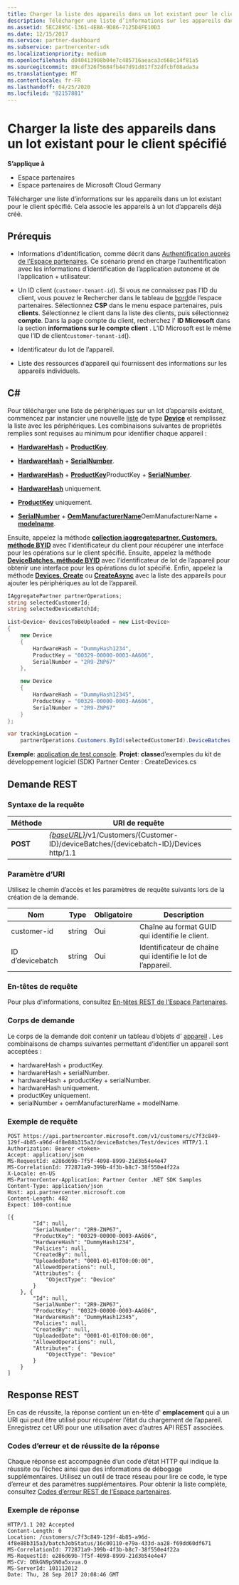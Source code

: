 ```yaml
---
title: Charger la liste des appareils dans un lot existant pour le client spécifié
description: Télécharger une liste d’informations sur les appareils dans un lot existant pour le client spécifié. Cela associe les appareils à un lot d’appareils déjà créé.
ms.assetid: 5EC2895C-1361-4EBA-9D86-7125D4FE10D3
ms.date: 12/15/2017
ms.service: partner-dashboard
ms.subservice: partnercenter-sdk
ms.localizationpriority: medium
ms.openlocfilehash: d040413908b04e7c485716aeaca3c668c14f81a5
ms.sourcegitcommit: 89cdf326f5684fb447d91d817f32dfcbf08ada3a
ms.translationtype: MT
ms.contentlocale: fr-FR
ms.lasthandoff: 04/25/2020
ms.locfileid: "82157881"
---
```

# <a name="upload-a-list-of-devices-to-an-existing-batch-for-the-specified-customer"></a>Charger la liste des appareils dans un lot existant pour le client spécifié

**S’applique à**

- Espace partenaires
- Espace partenaires de Microsoft Cloud Germany

Télécharger une liste d’informations sur les appareils dans un lot existant pour le client spécifié. Cela associe les appareils à un lot d’appareils déjà créé.

## <a name="prerequisites"></a>Prérequis

- Informations d’identification, comme décrit dans [Authentification auprès de l’Espace partenaires](partner-center-authentication.md). Ce scénario prend en charge l’authentification avec les informations d’identification de l’application autonome et de l’application + utilisateur.

- Un ID client (`customer-tenant-id`). Si vous ne connaissez pas l’ID du client, vous pouvez le Rechercher dans le tableau de [bord](https://partner.microsoft.com/dashboard)de l’espace partenaires. Sélectionnez **CSP** dans le menu espace partenaires, puis **clients**. Sélectionnez le client dans la liste des clients, puis sélectionnez **compte**. Dans la page compte du client, recherchez l' **ID Microsoft** dans la section **informations sur le compte client** . L’ID Microsoft est le même que l’ID de client`customer-tenant-id`().

- Identificateur du lot de l’appareil.

- Liste des ressources d’appareil qui fournissent des informations sur les appareils individuels.

## <a name="c"></a>C\#

Pour télécharger une liste de périphériques sur un lot d’appareils existant, commencez par instancier une nouvelle [liste](https://docs.microsoft.com/dotnet/api/system.collections.generic.list-1) de type [**Device**](https://docs.microsoft.com/dotnet/api/microsoft.store.partnercenter.models.devicesdeployment.device) et remplissez la liste avec les périphériques. Les combinaisons suivantes de propriétés remplies sont requises au minimum pour identifier chaque appareil :

- [**HardwareHash**](https://docs.microsoft.com/dotnet/api/microsoft.store.partnercenter.models.devicesdeployment.device.hardwarehash) + [**ProductKey**](https://docs.microsoft.com/dotnet/api/microsoft.store.partnercenter.models.devicesdeployment.device.productkey).

- [**HardwareHash**](https://docs.microsoft.com/dotnet/api/microsoft.store.partnercenter.models.devicesdeployment.device.hardwarehash) + [**SerialNumber**](https://docs.microsoft.com/dotnet/api/microsoft.store.partnercenter.models.devicesdeployment.device.serialnumber).

- [**HardwareHash**](https://docs.microsoft.com/dotnet/api/microsoft.store.partnercenter.models.devicesdeployment.device.hardwarehash) + [**ProductKey**](https://docs.microsoft.com/dotnet/api/microsoft.store.partnercenter.models.devicesdeployment.device.productkey)ProductKey + [**SerialNumber**](https://docs.microsoft.com/dotnet/api/microsoft.store.partnercenter.models.devicesdeployment.device.serialnumber).

- [**HardwareHash**](https://docs.microsoft.com/dotnet/api/microsoft.store.partnercenter.models.devicesdeployment.device.hardwarehash) uniquement.

- [**ProductKey**](https://docs.microsoft.com/dotnet/api/microsoft.store.partnercenter.models.devicesdeployment.device.productkey) uniquement.

- [**SerialNumber**](https://docs.microsoft.com/dotnet/api/microsoft.store.partnercenter.models.devicesdeployment.device.serialnumber) + [**OemManufacturerName**](https://docs.microsoft.com/dotnet/api/microsoft.store.partnercenter.models.devicesdeployment.device.oemmanufacturername)OemManufacturerName + [**modelname**](https://docs.microsoft.com/dotnet/api/microsoft.store.partnercenter.models.devicesdeployment.device.modelname).

Ensuite, appelez la méthode [**collection iaggregatepartner. Customers. méthode BYID**](https://docs.microsoft.com/dotnet/api/microsoft.store.partnercenter.customers.icustomercollection.byid) avec l’identificateur du client pour récupérer une interface pour les opérations sur le client spécifié. Ensuite, appelez la méthode [**DeviceBatches. méthode BYID**](https://docs.microsoft.com/dotnet/api/microsoft.store.partnercenter.devicesdeployment.idevicesbatchcollection.byid) avec l’identificateur de lot de l’appareil pour obtenir une interface pour les opérations du lot spécifié. Enfin, appelez la méthode [**Devices. Create**](https://docs.microsoft.com/dotnet/api/microsoft.store.partnercenter.devicesdeployment.idevicecollection.create) ou [**CreateAsync**](https://docs.microsoft.com/dotnet/api/microsoft.store.partnercenter.devicesdeployment.idevicecollection.createasync) avec la liste des appareils pour ajouter les périphériques au lot de l’appareil.

``` csharp
IAggregatePartner partnerOperations;
string selectedCustomerId;
string selectedDeviceBatchId;

List<Device> devicesToBeUploaded = new List<Device>
{
    new Device
    {
        HardwareHash = "DummyHash1234",
        ProductKey = "00329-00000-0003-AA606",
        SerialNumber = "2R9-ZNP67"
    },

    new Device
    {
        HardwareHash = "DummyHash12345",
        ProductKey = "00329-00000-0003-AA606",
        SerialNumber = "2R9-ZNP67"
    }
};

var trackingLocation =
    partnerOperations.Customers.ById(selectedCustomerId).DeviceBatches.ById(selectedDeviceBatchId).Devices.Create(devicesToBeUploaded);
```

**Exemple**: [application de test console](console-test-app.md). **Projet**: **classe**d’exemples du kit de développement logiciel (SDK) Partner Center : CreateDevices.cs

## <a name="rest-request"></a>Demande REST

### <a name="request-syntax"></a>Syntaxe de la requête

| Méthode   | URI de requête                                                                                                            |
|----------|------------------------------------------------------------------------------------------------------------------------|
| **POST** | [*{baseURL}*](partner-center-rest-urls.md)/v1/Customers/{Customer-ID}/deviceBatches/{devicebatch-ID}/Devices http/1.1 |

### <a name="uri-parameter"></a>Paramètre d’URI

Utilisez le chemin d’accès et les paramètres de requête suivants lors de la création de la demande.

| Nom           | Type   | Obligatoire | Description                                           |
|----------------|--------|----------|-------------------------------------------------------|
| customer-id    | string | Oui      | Chaîne au format GUID qui identifie le client. |
| ID d’devicebatch | string | Oui      | Identificateur de chaîne qui identifie le lot de l’appareil. |

### <a name="request-headers"></a>En-têtes de requête

Pour plus d’informations, consultez [En-têtes REST de l’Espace Partenaires](headers.md).

### <a name="request-body"></a>Corps de demande

Le corps de la demande doit contenir un tableau d’objets d' [appareil](device-deployment-resources.md#device) . Les combinaisons de champs suivantes permettant d’identifier un appareil sont acceptées :

- hardwareHash + productKey.
- hardwareHash + serialNumber.
- hardwareHash + productKey + serialNumber.
- hardwareHash uniquement.
- productKey uniquement.
- serialNumber + oemManufacturerName + modelName.

### <a name="request-example"></a>Exemple de requête

```http
POST https://api.partnercenter.microsoft.com/v1/customers/c7f3c849-129f-4b85-a96d-4f8e88b315a3/deviceBatches/Test/devices HTTP/1.1
Authorization: Bearer <token>
Accept: application/json
MS-RequestId: e286d69b-7f5f-4098-8999-21d3b54e4e47
MS-CorrelationId: 772871a9-399b-4f3b-b8c7-38f550e4f22a
X-Locale: en-US
MS-PartnerCenter-Application: Partner Center .NET SDK Samples
Content-Type: application/json
Host: api.partnercenter.microsoft.com
Content-Length: 482
Expect: 100-continue

[{
        "Id": null,
        "SerialNumber": "2R9-ZNP67",
        "ProductKey": "00329-00000-0003-AA606",
        "HardwareHash": "DummyHash1234",
        "Policies": null,
        "CreatedBy": null,
        "UploadedDate": "0001-01-01T00:00:00",
        "AllowedOperations": null,
        "Attributes": {
            "ObjectType": "Device"
        }
    }, {
        "Id": null,
        "SerialNumber": "2R9-ZNP67",
        "ProductKey": "00329-00000-0003-AA606",
        "HardwareHash": "DummyHash12345",
        "Policies": null,
        "CreatedBy": null,
        "UploadedDate": "0001-01-01T00:00:00",
        "AllowedOperations": null,
        "Attributes": {
            "ObjectType": "Device"
        }
    }
]
```

## <a name="rest-response"></a>Response REST

En cas de réussite, la réponse contient un en-tête d' **emplacement** qui a un URI qui peut être utilisé pour récupérer l’état du chargement de l’appareil. Enregistrez cet URI pour une utilisation avec d’autres API REST associées.

### <a name="response-success-and-error-codes"></a>Codes d’erreur et de réussite de la réponse

Chaque réponse est accompagnée d’un code d’état HTTP qui indique la réussite ou l’échec ainsi que des informations de débogage supplémentaires. Utilisez un outil de trace réseau pour lire ce code, le type d’erreur et des paramètres supplémentaires. Pour obtenir la liste complète, consultez [Codes d’erreur REST de l’Espace partenaires](error-codes.md).

### <a name="response-example"></a>Exemple de réponse

```http
HTTP/1.1 202 Accepted
Content-Length: 0
Location: /customers/c7f3c849-129f-4b85-a96d-4f8e88b315a3/batchJobStatus/16c00110-e79a-433d-aa28-f69dd60df671
MS-CorrelationId: 772871a9-399b-4f3b-b8c7-38f550e4f22a
MS-RequestId: e286d69b-7f5f-4098-8999-21d3b54e4e47
MS-CV: OBkGN9pSN0a5xvua.0
MS-ServerId: 101112012
Date: Thu, 28 Sep 2017 20:08:46 GMT
```
